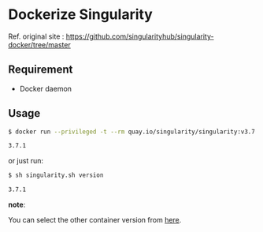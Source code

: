 # **Dockerize Singularity**

Ref. original site : https://github.com/singularityhub/singularity-docker/tree/master

## **Requirement**

 - Docker daemon

## **Usage**

```bash
$ docker run --privileged -t --rm quay.io/singularity/singularity:v3.7.1-slim version

3.7.1
```

or just run:

```bash
$ sh singularity.sh version

3.7.1
```

**note**:

You can select the other container version from [here](https://quay.io/repository/singularity/singularity?tab=tags).
